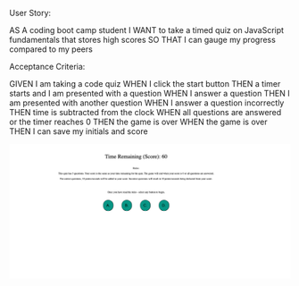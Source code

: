 User Story:

AS A coding boot camp student
I WANT to take a timed quiz on JavaScript fundamentals that stores high scores
SO THAT I can gauge my progress compared to my peers



Acceptance Criteria:

GIVEN I am taking a code quiz
WHEN I click the start button
THEN a timer starts and I am presented with a question
WHEN I answer a question
THEN I am presented with another question
WHEN I answer a question incorrectly
THEN time is subtracted from the clock
WHEN all questions are answered or the timer reaches 0
THEN the game is over
WHEN the game is over
THEN I can save my initials and score


<img src="./codingquiz.png">
